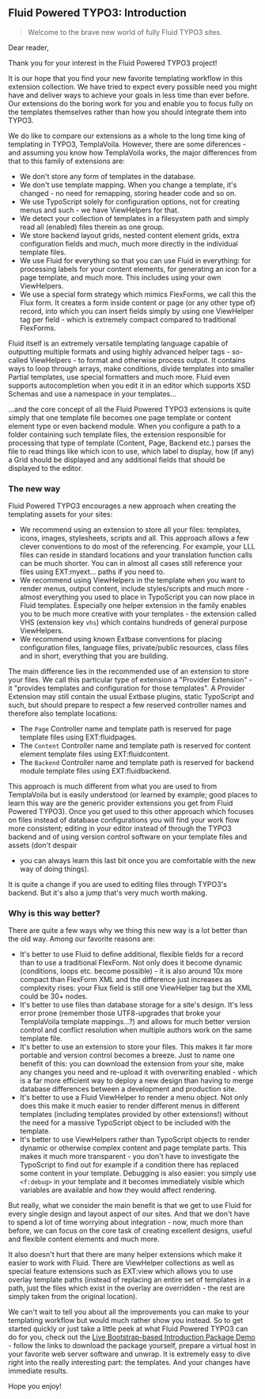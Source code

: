 ## Fluid Powered TYPO3: Introduction

> Welcome to the brave new world of fully Fluid TYPO3 sites.

Dear reader,

Thank you for your interest in the Fluid Powered TYPO3 project!

It is our hope that you find your new favorite templating workflow in this extension collection. We have tried to expect every
possible need you might have and deliver ways to achieve your goals in less time than ever before. Our extensions do the boring
work for you and enable you to focus fully on the templates themselves rather than how you should integrate them into TYPO3.

We do like to compare our extensions as a whole to the long time king of templating in TYPO3, TemplaVoila. However, there are some
diferences - and assuming you know how TemplaVoila works, the major differences from that to this family of extensions are:

* We don't store any form of templates in the database.
* We don't use template mapping. When you change a template, it's changed - no need for remapping, storing header code and so on.
* We use TypoScript solely for configuration options, not for creating menus and such - we have ViewHelpers for that.
* We detect your collection of templates in a filesystem path and simply read all (enabled) files therein as one group.
* We store backend layout grids, nested content element grids, extra configuration fields and much, much more directly in the
  individual template files.
* We use Fluid for everything so that you can use Fluid in everything: for processing labels for your content elements, for
  generating an icon for a page template, and much more. This includes using your own ViewHelpers.
* We use a special form strategy which mimics FlexForms, we call this the Flux form. It creates a form inside content or page (or
  any other type of) record, into which you can insert fields simply by using one ViewHelper tag per field - which is extremely
  compact compared to traditional FlexForms.

Fluid itself is an extremely versatile templating language capable of outputting multiple formats and using highly advanced helper
tags - so-called ViewHelpers - to format and otherwise process output. It contains ways to loop through arrays, make conditions,
divide templates into smaller Partial templates, use special formatters and much more. Fluid even supports autocompletion when
you edit it in an editor which supports XSD Schemas and use a namespace in your templates...

...and the core concept of all the Fluid Powered TYPO3 extensions is quite simply that one template file becomes one page template
or content element type or even backend module. When you configure a path to a folder containing such template files, the
extension responsible for processing that type of template (Content, Page, Backend etc.) parses the file to read things like which
icon to use, which label to display, how (if any) a Grid should be displayed and any additional fields that should be displayed
to the editor.

### The new way

Fluid Powered TYPO3 encourages a new approach when creating the templating assets for your sites:

* We recommend using an extension to store all your files: templates, icons, images, stylesheets, scripts and all. This approach
  allows a few clever conventions to do most of the referencing. For example, your LLL files can reside in standard locations and
  your translation function calls can be much shorter. You can in almost all cases still reference your files using EXT:myext...
  paths if you need to.
* We recommend using ViewHelpers in the template when you want to render menus, output content, include styles/scripts and much
  more - almost everything you used to place in TypoScript you can now place in Fluid templates. Especially one helper extension
  in the family enables you to be much more creative with your templates - the extension called VHS (extension key `vhs`) which
  contains hundreds of general purpose ViewHelpers.
* We recommend using known Extbase conventions for placing configuration files, language files, private/public resources, class
  files and in short, everything that you are building.

The main difference lies in the recommended use of an extension to store your files. We call this particular type of extension
a "Provider Extension" - it "provides templates and configuration for those templates". A Provider Extension may still contain
the usual Extbase plugins, static TypoScript and such, but should prepare to respect a few reserved controller names and therefore
also template locations:

* The `Page` Controller name and template path is reserved for page template files using EXT:fluidpages.
* The `Content` Controller name and template path is reserved for content element template files using EXT:fluidcontent.
* The `Backend` Controller name and template path is reserved for backend module template files using EXT:fluidbackend.

This approach is much different from what you are used to from TemplaVoila but is easily understood (or learned by example; good
places to learn this way are the generic provider extensions you get from Fluid Powered TYPO3). Once you get used to this other
approach which focuses on files instead of database configurations you will find your work flow more consistent; editing in your
editor instead of through the TYPO3 backend and of using version control software on your template files and assets (don't despair
- you can always learn this last bit once you are comfortable with the new way of doing things).

It is quite a change if you are used to editing files through TYPO3's backend. But it's also a jump that's very much worth making.

### Why is this way better?

There are quite a few ways why we thing this new way is a lot better than the old way. Among our favorite reasons are:

* It's better to use Fluid to define additional, flexible fields for a record than to use a traditional FlexForm. Not only does
  it become dynamic (conditions, loops etc. become possible) - it is also around 10x more compact than FlexForm XML and the
  difference just increases as complexity rises: your Flux field is still one ViewHelper tag but the XML could be 30+ nodes.
* It's better to use files than database storage for a site's design. It's less error prone (remember those UTF8-upgrades that
  broke your TemplaVoila template mappings...?) and allows for much better version control and conflict resolution when multiple
  authors work on the same template file.
* It's better to use an extension to store your files. This makes it far more portable and version control becomes a breeze. Just
  to name one benefit of this: you can download the extension from your site, make any changes you need and re-upload it with
  overwriting enabled - which is a far more efficient way to deploy a new design than having to merge database differences between
  a development and production site.
* It's better to use a Fluid ViewHelper to render a menu object. Not only does this make it much easier to render different menus
  in different templates (including templates provided by other extensions!) without the need for a massive TypoScript object to
  be included with the template.
* It's better to use ViewHelpers rather than TypoScript objects to render dynamic or otherwise complex content and page template
  parts. This makes it much more transparent - you don't have to investigate the TypoScript to find out for example if a condition
  there has replaced some content in your template. Debugging is also easier: you simply use `<f:debug>` in your template and it
  becomes immediately visible which variables are available and how they would affect rendering.

But really, what we consider the main benefit is that we get to use Fluid for every single design and layout aspect of our sites.
And that we don't have to spend a lot of time worrying about integration - now, much more than before, we can focus on the core
task of creating excellent designs, useful and flexible content elements and much more.

It also doesn't hurt that there are many helper extensions which make it easier to work with Fluid. There are ViewHelper
collections as well as special feature extensions such as EXT:view which allows you to use overlay template paths (instead of
replacing an entire set of templates in a path, just the files which exist in the overlay are overridden - the rest are simply
taken from the original location).

We can't wait to tell you about all the improvements you can make to your templating workflow but would much rather show you
instead. So to get started quickly or just take a little peek at what Fluid Powered TYPO3 can do for you, check out the
[Live Bootstrap-based Introduction Package Demo](http://bootstrap.typo3cms.demo.typo3.org/) - follow the links to download the
package yourself, prepare a virtual host in your favorite web server software and unwrap. It is extremely easy to dive right into
the really interesting part: the templates. And your changes have immediate results.

Hope you enjoy!
